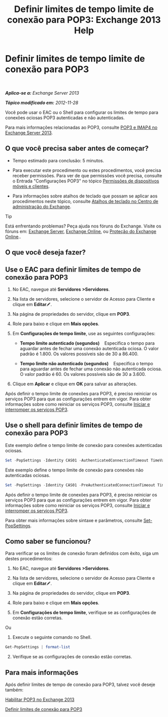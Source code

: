 ﻿---
title: 'Definir limites de tempo limite de conexão para POP3: Exchange 2013 Help'
TOCTitle: Definir limites de tempo limite de conexão para POP3
ms:assetid: 40003115-be4e-4cf1-97b4-f5ca05b314dc
ms:mtpsurl: https://technet.microsoft.com/pt-br/library/Aa997604(v=EXCHG.150)
ms:contentKeyID: 50556170
ms.date: 05/22/2018
mtps_version: v=EXCHG.150
ms.translationtype: MT
---

# Definir limites de tempo limite de conexão para POP3

 

_**Aplica-se a:** Exchange Server 2013_

_**Tópico modificado em:** 2012-11-28_

Você pode usar o EAC ou o Shell para configurar os limites de tempo para conexões ociosas POP3 autenticadas e não autenticadas.

Para mais informações relacionadas ao POP3, consulte [POP3 e IMAP4 no Exchange Server 2013](pop3-and-imap4-in-exchange-server-2013-exchange-2013-help.md).

## O que você precisa saber antes de começar?

  - Tempo estimado para conclusão: 5 minutos.

  - Para executar este procedimento ou estes procedimentos, você precisa receber permissões. Para ver de que permissões você precisa, consulte o Entrada "Configurações POP3" no tópico [Permissões de dispositivos móveis e clientes](clients-and-mobile-devices-permissions-exchange-2013-help.md).

  - Para informações sobre atalhos de teclado que possam se aplicar aos procedimentos neste tópico, consulte [Atalhos de teclado no Centro de administração do Exchange](keyboard-shortcuts-in-the-exchange-admin-center-exchange-online-protection-help.md).


> [!TIP]
> Está enfrentando problemas? Peça ajuda nos fóruns do Exchange. Visite os fóruns em: <A href="https://go.microsoft.com/fwlink/p/?linkid=60612">Exchange Server</A>, <A href="https://go.microsoft.com/fwlink/p/?linkid=267542">Exchange Online</A>, ou <A href="https://go.microsoft.com/fwlink/p/?linkid=285351">Proteção do Exchange Online</A>..



## O que você deseja fazer?

## Use o EAC para definir limites de tempo de conexão para POP3

1.  No EAC, navegue até **Servidores** **\>Servidores**.

2.  Na lista de servidores, selecione o servidor de Acesso para Cliente e clique em **Editar**![Ícone de edição](images/JJ218640.6f53ccb2-1f13-4c02-bea0-30690e6ea71d(EXCHG.150).gif "Ícone de edição").

3.  Na página de propriedades do servidor, clique em **POP3**.

4.  Role para baixo e clique em **Mais opções**.

5.  Em **Configurações de tempo limite**, use as seguintes configurações:
    
      - **Tempo limite autenticado (segundos)**    Especifica o tempo para aguardar antes de fechar uma conexão autenticada ociosa. O valor padrão é 1.800. Os valores possíveis são de 30 a 86.400.
    
      - **Tempo limite não autenticado (segundos)**    Especifica o tempo para aguardar antes de fechar uma conexão não autenticada ociosa. O valor padrão é 60. Os valores possíveis são de 30 a 3.600.

6.  Clique em **Aplicar** e clique em **OK** para salvar as alterações.

Após definir o tempo limite de conexões para POP3, é preciso reiniciar os serviços POP3 para que as configurações entrem em vigor. Para obter informações sobre como reiniciar os serviços POP3, consulte [Iniciar e interromper os serviços POP3](start-and-stop-the-pop3-services-exchange-2013-help.md).

## Use o shell para definir limites de tempo de conexão para POP3

Este exemplo define o tempo limite de conexão para conexões autenticadas ociosas.

```powershell
Set -PopSettings -Identity CAS01 -AuthenticatedConnectionTimeout TimeValue
```

Este exemplo define o tempo limite de conexão para conexões não autenticadas ociosas.

```powershell
Set -PopSettings -Identity CAS01 -PreAuthenticatedConnectionTimeout TimeValue
```

Após definir o tempo limite de conexões para POP3, é preciso reiniciar os serviços POP3 para que as configurações entrem em vigor. Para obter informações sobre como reiniciar os serviços POP3, consulte [Iniciar e interromper os serviços POP3](start-and-stop-the-pop3-services-exchange-2013-help.md).

Para obter mais informações sobre sintaxe e parâmetros, consulte [Set-PopSettings](https://technet.microsoft.com/pt-br/library/aa997154\(v=exchg.150\)).

## Como saber se funcionou?

Para verificar se os limites de conexão foram definidos com êxito, siga um destes procedimentos:

1.  No EAC, navegue até **Servidores** **\>Servidores**.

2.  Na lista de servidores, selecione o servidor de Acesso para Cliente e clique em **Editar**![Ícone de edição](images/JJ218640.6f53ccb2-1f13-4c02-bea0-30690e6ea71d(EXCHG.150).gif "Ícone de edição").

3.  Na página de propriedades do servidor, clique em **POP3**.

4.  Role para baixo e clique em **Mais opções**.

5.  Em **Configurações de tempo limite**, verifique se as configurações de conexão estão corretas.

Ou

1.  Execute o seguinte comando no Shell.
    
  ```powershell
  Get-PopSettings | format-list
  ```

2.  Verifique se as configurações de conexão estão corretas.

## Para mais informações

Após definir limites de tempo de conexão para POP3, talvez você deseje também:

[Habilitar POP3 no Exchange 2013](enable-pop3-in-exchange-2013-exchange-2013-help.md)

[Definir limites de conexão para POP3](set-connection-limits-for-pop3-exchange-2013-help.md)

